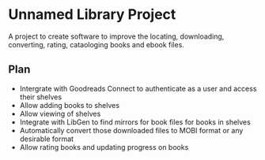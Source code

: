 # Unnamed Library Project

A project to create software to improve the locating, downloading, converting, rating, cataologing books and ebook files.

## Plan

- Intergrate with Goodreads Connect to authenticate as a user and access their shelves
- Allow adding books to shelves
- Allow viewing of shelves
- Integrate with LibGen to find mirrors for book files for books in shelves
- Automatically convert those downloaded files to MOBI format or any desirable format
- Allow rating books and updating progress on books
